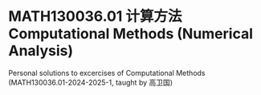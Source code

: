 # MATH130036.01 计算方法 Computational Methods (Numerical Analysis)

Personal solutions to excercises of Computational Methods (MATH130036.01-2024-2025-1, taught by 高卫国)
